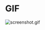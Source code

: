 # GIF
![screenshot.gif](https://github.com/umechanhika/playground/blob/master/android/CheckBoxColorChange/image/screenshot.gif "screenshot.gif")